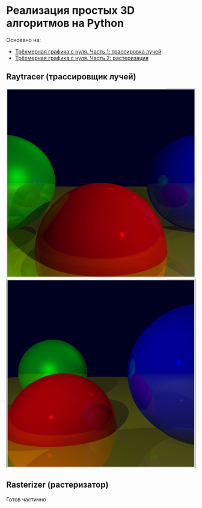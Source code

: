 # Реализация простых 3D алгоритмов на Python

Основано на:
* [Трёхмерная графика с нуля. Часть 1: трассировка лучей](https://habr.com/ru/post/342510/)
* [Трёхмерная графика с нуля. Часть 2: растеризация](https://habr.com/ru/post/342708/)

## Raytracer (трассировщик лучей)

![raytracer_1](https://raw.githubusercontent.com/cr00z/3d_intro/master/screenshot/raytracer_1.png "Камера 1")
![raytracer_2](https://raw.githubusercontent.com/cr00z/3d_intro/master/screenshot/raytracer_2.png "Камера 2")

## Rasterizer (растеризатор)

Готов частично